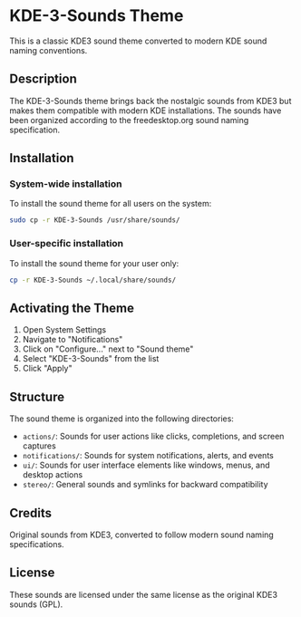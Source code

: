 # KDE-3-Sounds Theme

This is a classic KDE3 sound theme converted to modern KDE sound naming conventions.

## Description

The KDE-3-Sounds theme brings back the nostalgic sounds from KDE3 but makes them compatible with modern KDE installations. The sounds have been organized according to the freedesktop.org sound naming specification.

## Installation

### System-wide installation

To install the sound theme for all users on the system:

```bash
sudo cp -r KDE-3-Sounds /usr/share/sounds/
```

### User-specific installation

To install the sound theme for your user only:

```bash
cp -r KDE-3-Sounds ~/.local/share/sounds/
```

## Activating the Theme

1. Open System Settings
2. Navigate to "Notifications"
3. Click on "Configure..." next to "Sound theme"
4. Select "KDE-3-Sounds" from the list
5. Click "Apply"

## Structure

The sound theme is organized into the following directories:

- `actions/`: Sounds for user actions like clicks, completions, and screen captures
- `notifications/`: Sounds for system notifications, alerts, and events
- `ui/`: Sounds for user interface elements like windows, menus, and desktop actions
- `stereo/`: General sounds and symlinks for backward compatibility

## Credits

Original sounds from KDE3, converted to follow modern sound naming specifications.

## License

These sounds are licensed under the same license as the original KDE3 sounds (GPL).
